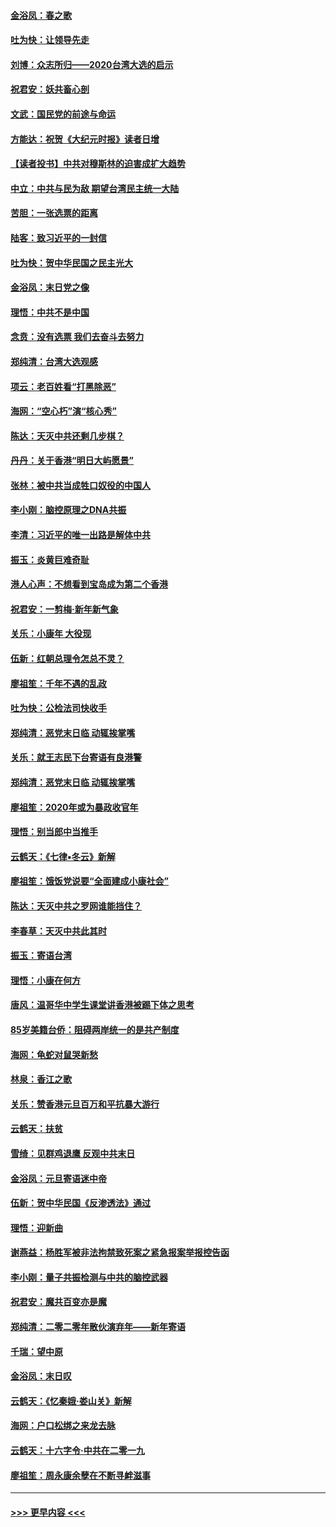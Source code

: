 #### [金浴凤：春之歌](../pages/nsc993/n11797687.md?t=01171244) 
#### [吐为快：让领导先走](../pages/nsc993/n11797512.md?t=01171244) 
#### [刘博：众志所归——2020台湾大选的启示](../pages/nsc993/n11796878.md?t=01171244) 
#### [祝君安：妖共畜心剖](../pages/nsc993/n11794273.md?t=01171244) 
#### [文武：国民党的前途与命运](../pages/nsc993/n11794198.md?t=01171244) 
#### [方能达：祝贺《大纪元时报》读者日增](../pages/nsc993/n11793807.md?t=01171244) 
#### [【读者投书】中共对穆斯林的迫害成扩大趋势](../pages/nsc993/n11791371.md?t=01171244) 
#### [中立：中共与民为敌 期望台湾民主统一大陆](../pages/nsc993/n11790392.md?t=01171244) 
#### [苦胆：一张选票的距离](../pages/nsc993/n11788914.md?t=01171244) 
#### [陆客：致习近平的一封信](../pages/nsc993/n11788867.md?t=01171244) 
#### [吐为快：贺中华民国之民主光大](../pages/nsc993/n11788618.md?t=01171244) 
#### [金浴凤：末日党之像](../pages/nsc993/n11787475.md?t=01171244) 
#### [理悟：中共不是中国](../pages/nsc993/n11787463.md?t=01171244) 
#### [念贲：没有选票  我们去奋斗去努力](../pages/nsc993/n11787398.md?t=01171244) 
#### [郑纯清：台湾大选观感](../pages/nsc993/n11786210.md?t=01171244) 
#### [项云：老百姓看“打黑除恶”](../pages/nsc993/n11785398.md?t=01171244) 
#### [海网：“空心朽”演“核心秀”](../pages/nsc993/n11783874.md?t=01171244) 
#### [陈达：天灭中共还剩几步棋？](../pages/nsc993/n11783719.md?t=01171244) 
#### [丹丹：关于香港“明日大屿愿景”](../pages/nsc993/n11783273.md?t=01171244) 
#### [张林：被中共当成牲口奴役的中国人](../pages/nsc993/n11782397.md?t=01171244) 
#### [李小刚：脑控原理之DNA共振](../pages/nsc993/n11780962.md?t=01171244) 
#### [李清：习近平的唯一出路是解体中共](../pages/nsc993/n11780866.md?t=01171244) 
#### [振玉：炎黄巨难奇耻](../pages/nsc993/n11779632.md?t=01171244) 
#### [港人心声：不想看到宝岛成为第二个香港](../pages/nsc993/n11778817.md?t=01171244) 
#### [祝君安：一剪梅‧新年新气象](../pages/nsc993/n11776340.md?t=01171244) 
#### [关乐：小康年 大役现](../pages/nsc993/n11774213.md?t=01171244) 
#### [伍新：红朝总理令怎总不灵？](../pages/nsc993/n11770813.md?t=01171244) 
#### [廖祖笙：千年不遇的乱政](../pages/nsc993/n11770373.md?t=01171244) 
#### [吐为快：公检法司快收手](../pages/nsc993/n11770359.md?t=01171244) 
#### [郑纯清：恶党末日临 动辄挨掌嘴](../pages/nsc993/n11769912.md?t=01171244) 
#### [关乐：就王志民下台寄语有良港警](../pages/nsc993/n11769903.md?t=01171244) 
#### [郑纯清：恶党末日临 动辄挨掌嘴](../pages/nsc993/n11769356.md?t=01171244) 
#### [廖祖笙：2020年或为暴政收官年](../pages/nsc993/n11768216.md?t=01171244) 
#### [理悟：别当郎中当推手](../pages/nsc993/n11768243.md?t=01171244) 
#### [云鹤天：《七律▪冬云》新解](../pages/nsc993/n11768204.md?t=01171244) 
#### [廖祖笙：饿饭党说要“全面建成小康社会”](../pages/nsc993/n11767482.md?t=01171244) 
#### [陈达：天灭中共之罗网谁能挡住？](../pages/nsc993/n11767465.md?t=01171244) 
#### [李春草：天灭中共此其时](../pages/nsc993/n11767452.md?t=01171244) 
#### [振玉：寄语台湾](../pages/nsc993/n11767432.md?t=01171244) 
#### [理悟：小康在何方](../pages/nsc993/n11767394.md?t=01171244) 
#### [唐风：温哥华中学生课堂讲香港被踢下体之思考](../pages/nsc993/n11766848.md?t=01171244) 
#### [85岁美籍台侨：阻碍两岸统一的是共产制度](../pages/nsc993/n11765043.md?t=01171244) 
#### [海网：龟蛇对鼠哭新愁](../pages/nsc993/n11764895.md?t=01171244) 
#### [林泉：香江之歌](../pages/nsc993/n11764415.md?t=01171244) 
#### [关乐：赞香港元旦百万和平抗暴大游行](../pages/nsc993/n11764382.md?t=01171244) 
#### [云鹤天：扶贫](../pages/nsc993/n11764245.md?t=01171244) 
#### [雪绮：见群鸡退鹰  反观中共末日](../pages/nsc993/n11762112.md?t=01171244) 
#### [金浴凤：元旦寄语迷中帝](../pages/nsc993/n11761788.md?t=01171244) 
#### [伍新：贺中华民国《反渗透法》通过](../pages/nsc993/n11761994.md?t=01171244) 
#### [理悟：迎新曲](../pages/nsc993/n11761152.md?t=01171244) 
#### [谢燕益：杨胜军被非法拘禁致死案之紧急报案举报控告函](../pages/nsc993/n11756134.md?t=01171244) 
#### [李小刚：量子共振检测与中共的脑控武器](../pages/nsc993/n11754518.md?t=01171244) 
#### [祝君安：魔共百变亦是魔](../pages/nsc993/n11754469.md?t=01171244) 
#### [郑纯清：二零二零年散伙演弃年——新年寄语](../pages/nsc993/n11754195.md?t=01171244) 
#### [千瑞：望中原](../pages/nsc993/n11754159.md?t=01171244) 
#### [金浴凤：末日叹](../pages/nsc993/n11752359.md?t=01171244) 
#### [云鹤天：《忆秦娥‧娄山关》新解](../pages/nsc993/n11752348.md?t=01171244) 
#### [海网：户口松绑之来龙去脉](../pages/nsc993/n11752328.md?t=01171244) 
#### [云鹤天：十六字令‧中共在二零一九](../pages/nsc993/n11752305.md?t=01171244) 
#### [廖祖笙：周永康余孽在不断寻衅滋事](../pages/nsc993/n11751013.md?t=01171244) 

----
#### [ >>> 更早内容 <<< ](../indexes/nsc993-earlier.md)
